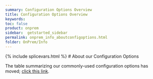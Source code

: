 ```yaml
---
summary: Configuration Options Overview
title: Configuration Options Overview
keywords:
toc: false
product: onprem
sidebar:  getstarted_sidebar
permalink: onprem_info_aboutconfigoptions.html
folder: OnPrem/Info
---
```

<section>
<div class="TopicContent" data-swiftype-index="true" markdown="1">
{% include splicevars.html %}
# About our Configuration Options

The table summarizing our commonly-used configuration options has moved; [click this link](bestpractices_onprem_configoptions.html).

</div>
</section>
